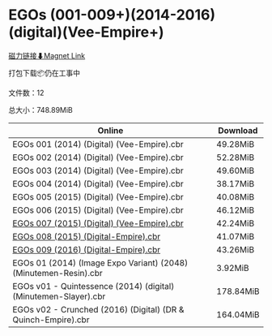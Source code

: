 # EGOs (001-009+)(2014-2016)(digital)(Vee-Empire+)

[磁力链接⬇Magnet Link](magnet:?xt=urn:btih:ba57f5d30c492e9faba168742f472cfb2d2a5d5a&dn=EGOs%20%28001-009%2B%29%282014-2016%29%28digital%29%28Vee-Empire%2B%29)

打包下载📦仍在工事中

文件数：12

总大小：748.89MiB

Online | Download
--- | ---
EGOs 001 (2014) (Digital) (Vee-Empire).cbr | 49.28MiB
EGOs 002 (2014) (Digital) (Vee-Empire).cbr | 52.28MiB
EGOs 003 (2014) (Digital) (Vee-Empire).cbr | 49.60MiB
EGOs 004 (2014) (Digital) (Vee-Empire).cbr | 38.17MiB
EGOs 005 (2015) (Digital) (Vee-Empire).cbr | 40.08MiB
EGOs 006 (2015) (Digital) (Vee-Empire).cbr | 46.12MiB
[EGOs 007 (2015) (Digital) (Vee-Empire).cbr](https://github.com/alicewish/markdown/blob/master/comic/EGOs-007-2015-Digital-Vee-Empire-cbr.md) | 42.24MiB
[EGOs 008 (2015) (Digital-Empire).cbr](https://github.com/alicewish/markdown/blob/master/comic/EGOs-008-2015-Digital-Empire-cbr.md) | 41.07MiB
[EGOs 009 (2016) (Digital-Empire).cbr](https://github.com/alicewish/markdown/blob/master/comic/EGOs-009-2016-Digital-Empire-cbr.md) | 43.26MiB
EGOs 01 (2014) (Image Expo Variant) (2048) (Minutemen-Resin).cbr | 3.92MiB
EGOs v01 - Quintessence (2014) (digital) (Minutemen-Slayer).cbr | 178.84MiB
EGOs v02 - Crunched (2016) (Digital) (DR & Quinch-Empire).cbr | 164.04MiB
